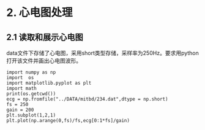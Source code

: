 # 2. 心电图处理
## 2.1 读取和展示心电图
data文件下存储了心电图，采用short类型存储，采样率为250Hz。要求用python打开该文件并画出心电图波形。
```
import numpy as np
import  os
import matplotlib.pyplot as plt
import math
print(os.getcwd())
ecg = np.fromfile("../DATA/mitbd/234.dat",dtype = np.short)
fs = 250
gain = 200
plt.subplot(1,2,1)
plt.plot(np.arange(0,fs)/fs,ecg[0:1*fs]/gain)

```